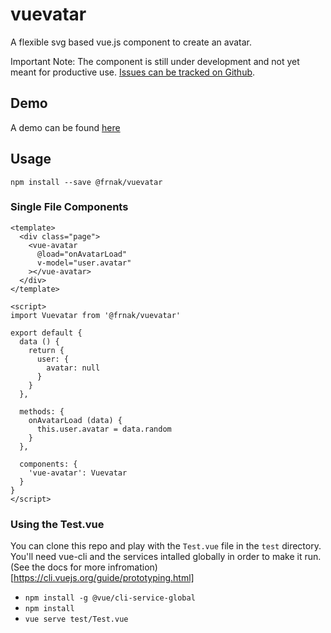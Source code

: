 # vuevatar

A flexible svg based vue.js component to create an avatar.

Important Note: The component is still under development and not yet meant for productive use. 
[Issues can be tracked on Github](https://github.com/Frankobingen/vuevatar/issues/).

## Demo

A demo can be found [here](https://vuevata.tippfehlr.de/)

## Usage

```
npm install --save @frnak/vuevatar
```

### Single File Components

```
<template>
  <div class="page">
    <vue-avatar 
      @load="onAvatarLoad" 
      v-model="user.avatar"
    ></vue-avatar>
  </div>
</template>

<script>
import Vuevatar from '@frnak/vuevatar'

export default {
  data () {
    return {
      user: {
        avatar: null
      }
    }
  },

  methods: {
    onAvatarLoad (data) {
      this.user.avatar = data.random
    }
  },

  components: {
    'vue-avatar': Vuevatar
  }
}
</script>
```

### Using the Test.vue

You can clone this repo and play with the `Test.vue` file in the `test` directory. You'll need vue-cli and the services intalled globally in order to make it run. (See the docs for more infromation)[https://cli.vuejs.org/guide/prototyping.html]

- `npm install -g @vue/cli-service-global`
- `npm install`
- `vue serve test/Test.vue`
